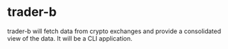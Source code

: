 # trader-b

trader-b will fetch data from crypto exchanges and provide a consolidated view of the data. It will be a CLI application.


